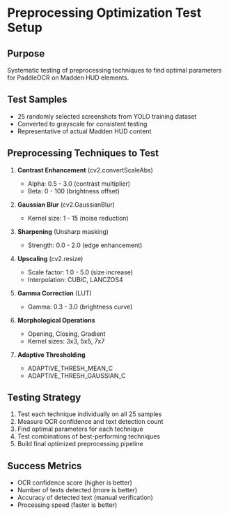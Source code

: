 # Preprocessing Optimization Test Setup

## Purpose
Systematic testing of preprocessing techniques to find optimal parameters for PaddleOCR on Madden HUD elements.

## Test Samples
- 25 randomly selected screenshots from YOLO training dataset
- Converted to grayscale for consistent testing
- Representative of actual Madden HUD content

## Preprocessing Techniques to Test
1. **Contrast Enhancement** (cv2.convertScaleAbs)
   - Alpha: 0.5 - 3.0 (contrast multiplier)
   - Beta: 0 - 100 (brightness offset)

2. **Gaussian Blur** (cv2.GaussianBlur)
   - Kernel size: 1 - 15 (noise reduction)

3. **Sharpening** (Unsharp masking)
   - Strength: 0.0 - 2.0 (edge enhancement)

4. **Upscaling** (cv2.resize)
   - Scale factor: 1.0 - 5.0 (size increase)
   - Interpolation: CUBIC, LANCZOS4

5. **Gamma Correction** (LUT)
   - Gamma: 0.3 - 3.0 (brightness curve)

6. **Morphological Operations**
   - Opening, Closing, Gradient
   - Kernel sizes: 3x3, 5x5, 7x7

7. **Adaptive Thresholding**
   - ADAPTIVE_THRESH_MEAN_C
   - ADAPTIVE_THRESH_GAUSSIAN_C

## Testing Strategy
1. Test each technique individually on all 25 samples
2. Measure OCR confidence and text detection count
3. Find optimal parameters for each technique
4. Test combinations of best-performing techniques
5. Build final optimized preprocessing pipeline

## Success Metrics
- OCR confidence score (higher is better)
- Number of texts detected (more is better)
- Accuracy of detected text (manual verification)
- Processing speed (faster is better)
